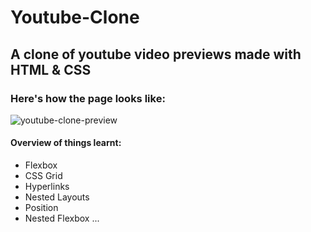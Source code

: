 # Youtube-Clone

## A clone of youtube video previews made with HTML & CSS

### Here's how the page looks like:
![youtube-clone-preview](https://user-images.githubusercontent.com/94763871/229258900-3bb0682b-0ba2-4ed4-97a6-c96e9636263c.png)



#### Overview of things learnt:
- Flexbox
- CSS Grid
- Hyperlinks
- Nested Layouts
- Position
- Nested Flexbox ...
